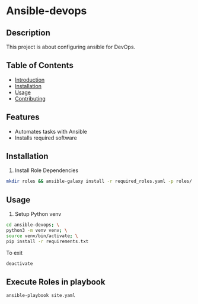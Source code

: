 # Ansible-devops

## Description
This project is about configuring ansible for DevOps.

## Table of Contents
- [Introduction](#introduction)
- [Installation](#installation)
- [Usage](#usage)
- [Contributing](#contributing)

## Features
- Automates tasks with Ansible
- Installs required software

## Installation
1. Install Role Dependencies
```bash
mkdir roles && ansible-galaxy install -r required_roles.yaml -p roles/
```

## Usage
1. Setup Python venv

```bash
cd ansible-devops; \
python3 -m venv venv; \
source venv/bin/activate; \
pip install -r requirements.txt
```
To exit 
```bash
deactivate
```
## Execute Roles in playbook
```bash
ansible-playbook site.yaml
```